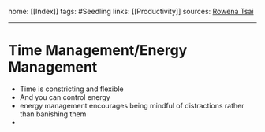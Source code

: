 home: [[Index]]
tags: #Seedling
links: [[Productivity]]
sources: [Rowena Tsai](https://www.youtube.com/watch?v=gDgk7rsy2Ik&t=609s)

---
# Time Management/Energy Management
+ Time is constricting and flexible
+ And you can control energy
+ energy management encourages being mindful of distractions rather than banishing them
+ 

